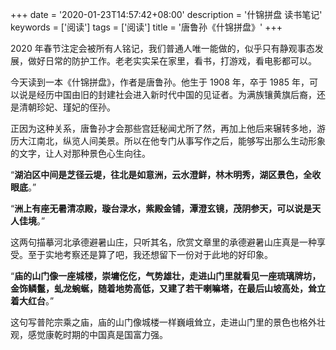 +++
date = '2020-01-23T14:57:42+08:00'
description = '什锦拼盘 读书笔记'
keywords = ['阅读']
tags = ['阅读']
title = '唐鲁孙《什锦拼盘》'
+++

2020 年春节注定会被所有人铭记，我们普通人唯一能做的，似乎只有静观事态发展，做好日常的防护工作。老老实实呆在家里，看书，打游戏，看电影都可以。

今天读到一本《什锦拼盘》，作者是唐鲁孙。他生于 1908 年，卒于 1985 年，可以说是经历中国由旧的封建社会进入新时代中国的见证者。为满族镶黄旗后裔，还是清朝珍妃、瑾妃的侄孙。

正因为这种关系，唐鲁孙才会那些宫廷秘闻尤所了然，再加上他后来辗转多地，游历大江南北，纵览人间美景。所以在他专门从事写作之后，能够写出那么生动形象的文字，让人对那种景色心生向往。

“**湖泊区中间是芝径云堤，往北是如意洲，云水澄鲜，林木明秀，湖区景色，全收眼底**。”

“**洲上有座无暑清凉殿，璇台渌水，紫殿金铺，潭澄玄镜，茂阴参天，可以说是天人佳境**。”

这两句描摹河北承德避暑山庄，只听其名，欣赏文章里的承德避暑山庄真是一种享受。至于实地考察还是算了吧，我还想留下一份对于此地的好印象。

“**庙的山门像一座城楼，崇墉仡仡，气势雄壮，走进山门里就看见一座琉璃牌坊，金饰鳞鬣，虬龙蜿蜒，随着地势高低，又建了若干喇嘛塔，在最后山坡高处，耸立着大红台**。”

这句写普陀宗乘之庙，庙的山门像城楼一样巍峨耸立，走进山门里的景色也格外壮观，感觉康乾时期的中国真是国富力强。
